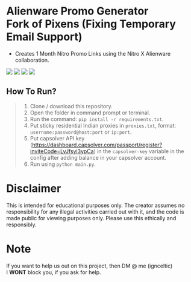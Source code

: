 # Alienware Promo Generator<br> Fork of Pixens (Fixing Temporary Email Support)
- Creates 1 Month Nitro Promo Links using the Nitro X Alienware collaboration.

<div id="top"></div>
<p align="left">
  <img src="https://img.shields.io/github/stars/fleet-mc/Alienware-Promo-Generator.svg?style=for-the-badge"/>
  <img src="https://img.shields.io/github/forks/fleet-mc/Alienware-Promo-Generator.svg?style=for-the-badge"/>
  <img src="https://img.shields.io/github/issues/fleet-mc/Alienware-Promo-Generator.svg?style=for-the-badge"/>
  <img src="https://img.shields.io/github/contributors/fleet-mc/Alienware-Promo-Generator.svg?style=for-the-badge"/>
</p>

## How To Run?
> 1) Clone / download this repository.
> 2) Open the folder in command prompt or terminal.
> 3) Run the command: `pip install -r requirements.txt`.
> 4) Put sticky residential Indian proxies in `proxies.txt`, format: `username:password@host:port` or `ip:port`.
> 5) Put capsolver API key (https://dashboard.capsolver.com/passport/register?inviteCode=LyJfsyi3ypCa) in the `capsolver-key` variable in the config after adding balance in your capsolver account.
> 6) Run using `python main.py`.

# Disclaimer

This is intended for educational purposes only. The creator assumes no responsibility for any illegal activities carried out with it, and the code is made public for viewing purposes only. Please use this ethically and responsibly.

# Note

If you want to help us out on this project, then DM @ me (ignceltic)<br>
I **WONT** block you, if you ask for help.
